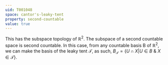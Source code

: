 ```yaml
---
uid: T001048
space: cantor's-leaky-tent
property: second-countable
value: true
---
```

This has the subspace topology of $\mathbb{R}^2$. The subspace of a second countable space is second countable.
In this case, from any countable basis B of $\mathbb{R}^2$, we can make the basis of the leaky tent $\mathscr{T}$, as such, $B_\mathscr{T}=\{U \cap X |U \in B \: \& \: X \in \mathscr{T}\}$.

